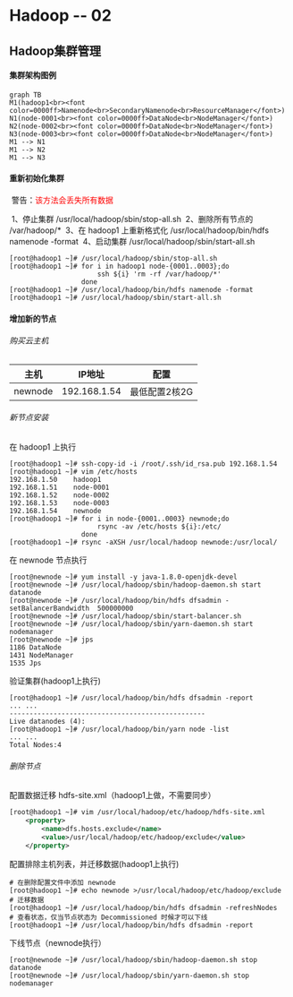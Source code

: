 # Hadoop -- 02

## Hadoop集群管理

#### 集群架构图例

```mermaid
graph TB
M1(hadoop1<br><font color=0000ff>Namenode<br>SecondaryNamenode<br>ResourceManager</font>) 
N1(node-0001<br><font color=0000ff>DataNode<br>NodeManager</font>)
N2(node-0002<br><font color=0000ff>DataNode<br>NodeManager</font>)
N3(node-0003<br><font color=0000ff>DataNode<br>NodeManager</font>)
M1 --> N1
M1 --> N2
M1 --> N3
```



#### 重新初始化集群

​    警告：<font color=ff0000>该方法会丢失所有数据</font>

​    1、停止集群  /usr/local/hadoop/sbin/stop-all.sh
​    2、删除所有节点的  /var/hadoop/*
​    3、在 hadoop1 上重新格式化 /usr/local/hadoop/bin/hdfs namenode -format
​    4、启动集群  /usr/local/hadoop/sbin/start-all.sh

```shell
[root@hadoop1 ~]# /usr/local/hadoop/sbin/stop-all.sh
[root@hadoop1 ~]# for i in hadoop1 node-{0001..0003};do
                      ssh ${i} 'rm -rf /var/hadoop/*'
                  done
[root@hadoop1 ~]# /usr/local/hadoop/bin/hdfs namenode -format
[root@hadoop1 ~]# /usr/local/hadoop/sbin/start-all.sh
```

#### 增加新的节点

###### 购买云主机 

| 主机    | IP地址       | 配置          |
| ------- | ------------ | ------------- |
| newnode | 192.168.1.54 | 最低配置2核2G |

###### 新节点安装

在 hadoop1 上执行

```shell
[root@hadoop1 ~]# ssh-copy-id -i /root/.ssh/id_rsa.pub 192.168.1.54
[root@hadoop1 ~]# vim /etc/hosts
192.168.1.50    hadoop1
192.168.1.51    node-0001
192.168.1.52    node-0002
192.168.1.53    node-0003
192.168.1.54    newnode
[root@hadoop1 ~]# for i in node-{0001..0003} newnode;do
                      rsync -av /etc/hosts ${i}:/etc/
                  done
[root@hadoop1 ~]# rsync -aXSH /usr/local/hadoop newnode:/usr/local/
```

在 newnode 节点执行

```shell
[root@newnode ~]# yum install -y java-1.8.0-openjdk-devel
[root@newnode ~]# /usr/local/hadoop/sbin/hadoop-daemon.sh start datanode
[root@newnode ~]# /usr/local/hadoop/bin/hdfs dfsadmin -setBalancerBandwidth  500000000
[root@newnode ~]# /usr/local/hadoop/sbin/start-balancer.sh
[root@newnode ~]# /usr/local/hadoop/sbin/yarn-daemon.sh start nodemanager
[root@newnode ~]# jps
1186 DataNode
1431 NodeManager
1535 Jps
```

验证集群(hadoop1上执行)

```shell
[root@hadoop1 ~]# /usr/local/hadoop/bin/hdfs dfsadmin -report
... ...
-------------------------------------------------
Live datanodes (4):
[root@hadoop1 ~]# /usr/local/hadoop/bin/yarn node -list
... ...
Total Nodes:4
```

###### 删除节点

配置数据迁移 hdfs-site.xml（hadoop1上做，不需要同步）

```xml    <property>
[root@hadoop1 ~]# vim /usr/local/hadoop/etc/hadoop/hdfs-site.xml
    <property>
        <name>dfs.hosts.exclude</name>
        <value>/usr/local/hadoop/etc/hadoop/exclude</value>
    </property>
```
配置排除主机列表，并迁移数据(hadoop1上执行)

```shell
# 在删除配置文件中添加 newnode
[root@hadoop1 ~]# echo newnode >/usr/local/hadoop/etc/hadoop/exclude
# 迁移数据
[root@hadoop1 ~]# /usr/local/hadoop/bin/hdfs dfsadmin -refreshNodes
# 查看状态，仅当节点状态为 Decommissioned 时候才可以下线
[root@hadoop1 ~]# /usr/local/hadoop/bin/hdfs dfsadmin -report
```
下线节点（newnode执行）
```shell
[root@newnode ~]# /usr/local/hadoop/sbin/hadoop-daemon.sh stop datanode
[root@newnode ~]# /usr/local/hadoop/sbin/yarn-daemon.sh stop nodemanager
```





